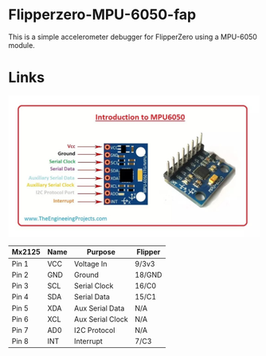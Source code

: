 # Flipperzero-MPU-6050-fap
This is a simple accelerometer debugger for FlipperZero using a MPU-6050 module. 


# Links  
<img src="https://raw.githubusercontent.com/theZ3r0CooL/flipperzero-MPU-6050-fap/main/images/mpu-6050-module.jpg" width="1104" />

| Mx2125 | Name | Purpose          | Flipper |
|--------|------|------------------|---------|
| Pin 1  | VCC  | Voltage In       | 9/3v3   |
| Pin 2  | GND  | Ground           | 18/GND  |
| Pin 3  | SCL  | Serial Clock     | 16/C0   |
| Pin 4  | SDA  | Serial Data      | 15/C1   |
| Pin 5  | XDA  | Aux Serial Data  | N/A     |
| Pin 6  | XCL  | Aux Serial Clock | N/A     |
| Pin 7  | AD0  | I2C Protocol     | N/A     |
| Pin 8  | INT  | Interrupt        | 7/C3    |